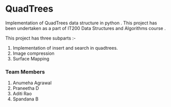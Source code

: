 # QuadTrees
Implementation of QuadTrees data structure in python . This project has been undertaken as a part of IT200 Data Structures and Algorithms course .

This project has three subparts :-
1. Implementation of insert and search in quadtrees.
2. Image compression 
3. Surface Mapping

### Team Members 
1. Anumeha Agrawal
2. Praneetha D
3. Aditi Rao
4. Spandana B
